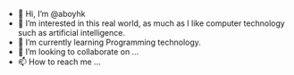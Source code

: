 - 👋 Hi, I’m @aboyhk
- 👀 I’m interested in this real world, as much as I like computer technology such as artificial intelligence.
- 🌱 I’m currently learning Programming technology.
- 💞️ I’m looking to collaborate on ...
- 📫 How to reach me ...

<!---
aboyhk/aboyhk is a ✨ special ✨ repository because its `README.md` (this file) appears on your GitHub profile.
You can click the Preview link to take a look at your changes.
--->
